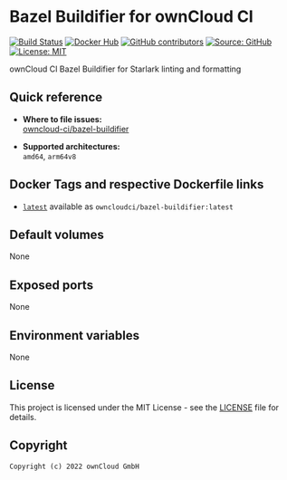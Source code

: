 # Bazel Buildifier for ownCloud CI

[![Build Status](https://img.shields.io/drone/build/owncloud-ci/bazel-buildifier?logo=drone&server=https%3A%2F%2Fdrone.owncloud.com)](https://drone.owncloud.com/owncloud-ci/bazel-buildifier)
[![Docker Hub](https://img.shields.io/docker/v/owncloudci/bazel-buildifier?logo=docker&label=dockerhub&sort=semver&logoColor=white)](https://hub.docker.com/r/owncloudci/bazel-buildifier)
[![GitHub contributors](https://img.shields.io/github/contributors/owncloud-ci/bazel-buildifier)](https://github.com/owncloud-ci/bazel-buildifier/graphs/contributors)
[![Source: GitHub](https://img.shields.io/badge/source-github-blue.svg?logo=github&logoColor=white)](https://github.com/owncloud-ci/bazel-buildifier)
[![License: MIT](https://img.shields.io/github/license/owncloud-ci/bazel-buildifier)](https://github.com/owncloud-ci/bazel-buildifier/blob/main/LICENSE)

ownCloud CI Bazel Buildifier for Starlark linting and formatting

## Quick reference

- **Where to file issues:**\
  [owncloud-ci/bazel-buildifier](https://github.com/owncloud-ci/bazel-buildifier/issues)

- **Supported architectures:**\
  `amd64`, `arm64v8`

## Docker Tags and respective Dockerfile links

- [`latest`](https://github.com/owncloud-ci/bazel-buildifier/blob/main/latest/Dockerfile.amd64) available as `owncloudci/bazel-buildifier:latest`

## Default volumes

None

## Exposed ports

None

## Environment variables

None

## License

This project is licensed under the MIT License - see the [LICENSE](https://github.com/owncloud-ci/bazel-buildifier/blob/main/LICENSE) file for details.

## Copyright

```Text
Copyright (c) 2022 ownCloud GmbH
```
